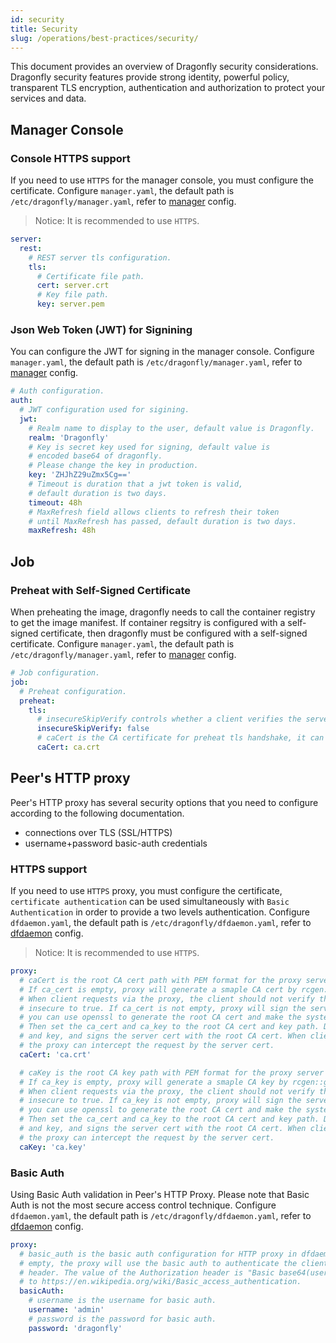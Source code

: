 ```yaml
---
id: security
title: Security
slug: /operations/best-practices/security/
---
```


This document provides an overview of Dragonfly security considerations.
Dragonfly security features provide strong identity, powerful policy,
transparent TLS encryption, authentication and
authorization to protect your services and data.

## Manager Console

### Console HTTPS support

If you need to use `HTTPS` for the manager console, you must configure the certificate.
Configure `manager.yaml`, the default path is `/etc/dragonfly/manager.yaml`,
refer to [manager](../../reference/configuration/manager.md) config.

> Notice: It is recommended to use `HTTPS`.

<!-- markdownlint-disable -->

```yaml
server:
  rest:
    # REST server tls configuration.
    tls:
      # Certificate file path.
      cert: server.crt
      # Key file path.
      key: server.pem
```

<!-- markdownlint-restore -->

### Json Web Token (JWT) for Signining

You can configure the JWT for signing in the manager console. Configure `manager.yaml`,
the default path is `/etc/dragonfly/manager.yaml`, refer to
[manager](../../reference/configuration/manager.md) config.

<!-- markdownlint-disable -->

```yaml
# Auth configuration.
auth:
  # JWT configuration used for sigining.
  jwt:
    # Realm name to display to the user, default value is Dragonfly.
    realm: 'Dragonfly'
    # Key is secret key used for signing, default value is
    # encoded base64 of dragonfly.
    # Please change the key in production.
    key: 'ZHJhZ29uZmx5Cg=='
    # Timeout is duration that a jwt token is valid,
    # default duration is two days.
    timeout: 48h
    # MaxRefresh field allows clients to refresh their token
    # until MaxRefresh has passed, default duration is two days.
    maxRefresh: 48h
```

<!-- markdownlint-restore -->

## Job

### Preheat with Self-Signed Certificate

When preheating the image, dragonfly needs to call the container registry to get the image manifest.
If container regsitry is configured with a self-signed certificate, then dragonfly must be configured
with a self-signed certificate. Configure `manager.yaml`,
the default path is `/etc/dragonfly/manager.yaml`, refer to
[manager](../../reference/configuration/manager.md) config.

```yaml
# Job configuration.
job:
  # Preheat configuration.
  preheat:
    tls:
      # insecureSkipVerify controls whether a client verifies the server's certificate chain and hostname.
      insecureSkipVerify: false
      # caCert is the CA certificate for preheat tls handshake, it can be path or PEM format string.
      caCert: ca.crt
```

## Peer's HTTP proxy

Peer's HTTP proxy has several security options that you need to configure according to the following documentation.

- connections over TLS (SSL/HTTPS)
- username+password basic-auth credentials

### HTTPS support

If you need to use `HTTPS` proxy, you must configure the certificate,
`certificate authentication` can be used simultaneously with `Basic Authentication`
in order to provide a two levels authentication.
Configure `dfdaemon.yaml`, the default path is `/etc/dragonfly/dfdaemon.yaml`,
refer to [dfdaemon](../../reference/configuration/client/dfdaemon.md) config.

> Notice: It is recommended to use `HTTPS`.

<!-- markdownlint-disable -->

```yaml
proxy:
  # caCert is the root CA cert path with PEM format for the proxy server to generate the server cert.
  # If ca_cert is empty, proxy will generate a smaple CA cert by rcgen::generate_simple_self_signed.
  # When client requests via the proxy, the client should not verify the server cert and set
  # insecure to true. If ca_cert is not empty, proxy will sign the server cert with the CA cert. If openssl is installed,
  # you can use openssl to generate the root CA cert and make the system trust the root CA cert.
  # Then set the ca_cert and ca_key to the root CA cert and key path. Dfdaemon generates the server cert
  # and key, and signs the server cert with the root CA cert. When client requests via the proxy,
  # the proxy can intercept the request by the server cert.
  caCert: 'ca.crt'

  # caKey is the root CA key path with PEM format for the proxy server to generate the server cert.
  # If ca_key is empty, proxy will generate a smaple CA key by rcgen::generate_simple_self_signed.
  # When client requests via the proxy, the client should not verify the server cert and set
  # insecure to true. If ca_key is not empty, proxy will sign the server cert with the CA cert. If openssl is installed,
  # you can use openssl to generate the root CA cert and make the system trust the root CA cert.
  # Then set the ca_cert and ca_key to the root CA cert and key path. Dfdaemon generates the server cert
  # and key, and signs the server cert with the root CA cert. When client requests via the proxy,
  # the proxy can intercept the request by the server cert.
  caKey: 'ca.key'
```

<!-- markdownlint-restore -->

### Basic Auth

Using Basic Auth validation in Peer's HTTP Proxy.
Please note that Basic Auth is not the most secure access control technique.
Configure `dfdaemon.yaml`, the default path is `/etc/dragonfly/dfdaemon.yaml`,
refer to [dfdaemon](../../reference/configuration/client/dfdaemon.md) config.

<!-- markdownlint-disable -->

```yaml
proxy:
  # basic_auth is the basic auth configuration for HTTP proxy in dfdaemon. If basic_auth is not
  # empty, the proxy will use the basic auth to authenticate the client by Authorization
  # header. The value of the Authorization header is "Basic base64(username:password)", refer
  # to https://en.wikipedia.org/wiki/Basic_access_authentication.
  basicAuth:
    # username is the username for basic auth.
    username: 'admin'
    # password is the password for basic auth.
    password: 'dragonfly'
```

<!-- markdownlint-restore -->
